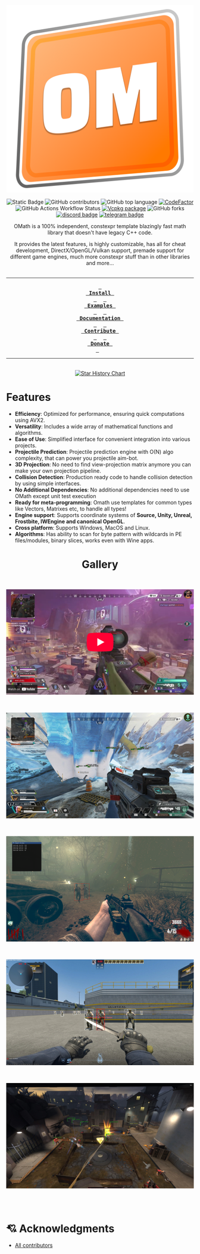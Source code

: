 <div align = center>

![banner](docs/images/logos/omath_logo_macro.png)

![Static Badge](https://img.shields.io/badge/license-libomath-orange)
![GitHub contributors](https://img.shields.io/github/contributors/orange-cpp/omath)
![GitHub top language](https://img.shields.io/github/languages/top/orange-cpp/omath)
[![CodeFactor](https://www.codefactor.io/repository/github/orange-cpp/omath/badge)](https://www.codefactor.io/repository/github/orange-cpp/omath)
![GitHub Actions Workflow Status](https://img.shields.io/github/actions/workflow/status/orange-cpp/omath/cmake-multi-platform.yml)
[![Vcpkg package](https://repology.org/badge/version-for-repo/vcpkg/orange-math.svg)](https://repology.org/project/orange-math/versions)
![GitHub forks](https://img.shields.io/github/forks/orange-cpp/omath)
[![discord badge](https://dcbadge.limes.pink/api/server/https://discord.gg/eDgdaWbqwZ?style=flat)](https://discord.gg/eDgdaWbqwZ)
[![telegram badge](https://img.shields.io/badge/Telegram-2CA5E0?style=flat-squeare&logo=telegram&logoColor=white)](https://t.me/orangennotes)

OMath is a 100% independent, constexpr template blazingly fast math library that doesn't have legacy C++ code.

It provides the latest features, is highly customizable, has all for cheat development, DirectX/OpenGL/Vulkan support, premade support for different game engines, much more constexpr stuff than in other libraries and more...
<br>
<br>

---

**[<kbd> <br> Install <br> </kbd>][INSTALL]** 
**[<kbd> <br> Examples <br> </kbd>][EXAMPLES]** 
**[<kbd> <br> Documentation <br> </kbd>][DOCUMENTATION]** 
**[<kbd> <br> Contribute <br> </kbd>][CONTRIBUTING]** 
**[<kbd> <br> Donate <br> </kbd>][SPONSOR]** 

---

<br>

</div>


<div align = center>
 <a href="https://www.star-history.com/#orange-cpp/omath&Date">
  <picture>
    <source media="(prefers-color-scheme: dark)" srcset="https://api.star-history.com/svg?repos=orange-cpp/omath&type=Date&theme=dark" />
    <source media="(prefers-color-scheme: light)" srcset="https://api.star-history.com/svg?repos=orange-cpp/omath&type=Date" />
    <img alt="Star History Chart" src="https://api.star-history.com/svg?repos=orange-cpp/omath&type=Date" />
  </picture>
 </a>
</div>

# Features
- **Efficiency**: Optimized for performance, ensuring quick computations using AVX2.
- **Versatility**: Includes a wide array of mathematical functions and algorithms.
- **Ease of Use**: Simplified interface for convenient integration into various projects.
- **Projectile Prediction**: Projectile prediction engine with O(N) algo complexity, that can power you projectile aim-bot.
- **3D Projection**: No need to find view-projection matrix anymore you can make your own projection pipeline.
- **Collision Detection**: Production ready code to handle collision detection by using simple interfaces.
- **No Additional Dependencies**: No additional dependencies need to use OMath except unit test execution
- **Ready for meta-programming**: Omath use templates for common types like Vectors, Matrixes etc, to handle all types!
- **Engine support**: Supports coordinate systems of **Source, Unity, Unreal, Frostbite, IWEngine and canonical OpenGL**.
- **Cross platform**: Supports Windows, MacOS and Linux.
- **Algorithms**: Has ability to scan for byte pattern with wildcards in PE files/modules, binary slices, works even with Wine apps. 
<div align = center>
 
# Gallery

<br>

[![Youtube Video](docs/images/yt_previews/img.png)](https://youtu.be/lM_NJ1yCunw?si=-Qf5yzDcWbaxAXGQ)

<br>

![APEX Preview]

<br>

![BO2 Preview]

<br>

![CS2 Preview]

<br>

![TF2 Preview]

<br>
<br>

</div>

# 💘 Acknowledgments
-  [All contributors](https://github.com/orange-cpp/omath/graphs/contributors)

<!----------------------------------{ Images }--------------------------------->
[APEX Preview]: docs/images/showcase/apex.png
[BO2 Preview]: docs/images/showcase/cod_bo2.png
[CS2 Preview]: docs/images/showcase/cs2.jpeg
[TF2 Preview]: docs/images/showcase/tf2.jpg
<!----------------------------------{ Buttons }--------------------------------->
[INSTALL]: INSTALL.md
[DOCUMENTATION]: http://libomath.org
[CONTRIBUTING]: CONTRIBUTING.md
[EXAMPLES]: examples
[SPONSOR]: https://boosty.to/orangecpp/purchase/3568644?ssource=DIRECT&share=subscription_link
